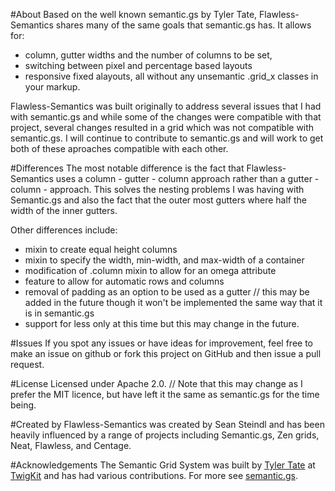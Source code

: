 #About
Based on the well known semantic.gs by Tyler Tate, Flawless-Semantics shares many of the same goals that semantic.gs has. It allows for:
* column, gutter widths and the number of columns to be set, 
* switching between pixel and percentage based layouts
* responsive fixed alayouts, 
all without any unsemantic .grid_x classes in your markup. 

Flawless-Semantics was built originally to address several issues that I had with semantic.gs and while some of the changes were compatible with that project, several changes resulted in a grid which was not compatible with semantic.gs. I will continue to contribute to semantic.gs and will work to get both of these aproaches compatible with each other.

#Differences
The most notable difference is the fact that Flawless-Semantics uses a column - gutter - column approach rather than a gutter - column - approach. This solves the nesting problems I was having with Semantic.gs and also the fact that the outer most gutters where half the width of the inner gutters.

Other differences include:
* mixin to create equal height columns
* mixin to specify the width, min-width, and max-width of a container
* modification of .column mixin to allow for an omega attribute
* feature to allow for automatic rows and columns
* removal of padding as an option to be used as a gutter // this may be added in the future though it won't be implemented the same way that it is in semantic.gs
* support for less only at this time but this may change in the future.

#Issues
If you spot any issues or have ideas for improvement, feel free to make an issue on github or fork this project on GitHub and then issue a pull request.

#License
Licensed under Apache 2.0. // Note that this may change as I prefer the MIT licence, but have left it the same as semantic.gs for the time being.

#Created by
Flawless-Semantics was created by Sean Steindl and has been heavily influenced by a range of projects including Semantic.gs, Zen grids, Neat, Flawless, and Centage.

#Acknowledgements
The Semantic Grid System was built by [Tyler Tate](http://twitter.com/tylertate/) at [TwigKit](http://twigkit.com/) and has had various contributions. For more see  [semantic.gs](http://github.com/twigkit/semantic.gs).
